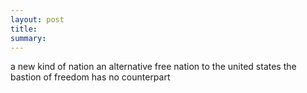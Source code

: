 ```yaml
---
layout: post
title:
summary:
---
```


a new kind of nation
an alternative free nation to the united states
the bastion of freedom has no counterpart
